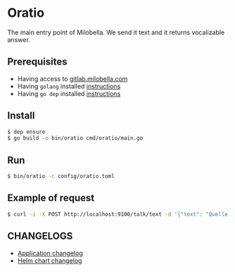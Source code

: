 # Oratio
The main entry point of Milobella. We send it text and it returns vocalizable
answer.

## Prerequisites

- Having access to [gitlab.milobella.com](https://gitlab.milobella.com/milobella)
- Having ``golang`` installed [instructions](https://golang.org/doc/install)
- Having ``go dep`` installed [instructions](https://golang.github.io/dep/docs/installation.html)

## Install

```bash
$ dep ensure
$ go build -o bin/oratio cmd/oratio/main.go
```

## Run
```bash
$ bin/oratio -c config/oratio.toml
```

## Example of request
```bash
$ curl -i -X POST http://localhost:9100/talk/text -d '{"text": "Quelle heure il est ? "}'
```

## CHANGELOGS
- [Application changelog](./CHANGELOG.md)
- [Helm chart changelog](./helm/oratio/CHANGELOG.md)